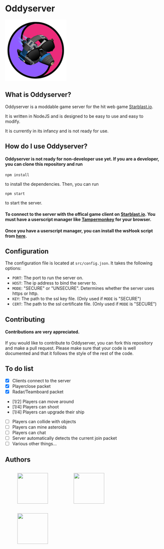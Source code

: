 # Oddyserver
<img src="./images/oddyserver.png" width="200" height="200">

## What is Oddyserver?
Oddyserver is a moddable game server for the hit web game [Starblast.io](https://starblast.io/).

It is written in NodeJS and is designed to be easy to use and easy to modify.

It is currently in its infancy and is not ready for use.

## How do I use Oddyserver?
#### Oddyserver is not ready for non-developer use yet. If you are a developer, you can clone this repository and run 
```
npm install
```
to install the dependencies. Then, you can run
```
npm start
```
to start the server.

#### To connect to the server with the offical game client on [Starblast.io](https://starblast.io/). You must have a userscript manager like [Tampermonkey](https://www.tampermonkey.net/) for your browser.
#### Once you have a userscript manager, you can install the wsHook script from [here](./src/userscripts/wshook.js).



## Configuration
The configuration file is located at `src/config.json`. It takes the following options:
- `PORT`: The port to run the server on.
- `HOST`: The ip address to bind the server to.
- `MODE`: "SECURE" or "UNSECURE". Determines whether the server uses https or http.
- `KEY`: The path to the ssl key file. (Only used if `MODE` is "SECURE")
- `CERT`: The path to the ssl certificate file. (Only used if `MODE` is "SECURE")

## Contributing
#### Contributions are very appreciated.

If you would like to contribute to Oddyserver, you can fork this repository and make a pull request. Please make sure that your code is well documented and that it follows the style of the rest of the code.

## To do list
- [X] Clients connect to the server
- [X] Playerclose packet
- [X] Radar/Teamboard packet
- [1/2] Players can move around
- [1/4] Players can shoot
- [1/4] Players can upgrade their ship
- [ ] Players can collide with objects
- [ ] Players can mine asteroids
- [ ] Players can chat
- [ ] Server automatically detects the current join packet
- [ ] Various other things...

## Authors
<p align="center">
  <figure style="display: inline-block; text-align: center; width: 100px;">
    <a href="https://github.com/dpleshkov">
      <img src="https://avatars.githubusercontent.com/u/22554516?v=4" width="100" height="100">
    </a>
  </figure>
  <figure style="display: inline-block; text-align: center; width: 100px;">
    <a href="https://github.com/PixelMelt">
      <img src="https://avatars.githubusercontent.com/u/44953835?v=4" width="100" height="100">
    </a>
  </figure>
  <figure style="display: inline-block; text-align: center; width: 100px;">
    <a href="https://github.com/Bhpsngum">
      <img src="https://avatars.githubusercontent.com/u/53442511?v=4" width="100" height="100">
    </a>
  </figure>
</p>